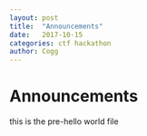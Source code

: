 ```yaml
---
layout: post
title:  "Announcements"
date:   2017-10-15
categories: ctf hackathon
author: Cogg
---
```

# Announcements
this is the pre-hello world file
